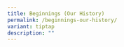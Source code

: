 ```yaml
---
title: Beginnings (Our History)
permalink: /beginnings-our-history/
variant: tiptap
description: ""
---
```

<p></p>